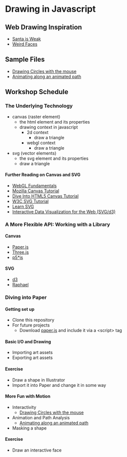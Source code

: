 
Drawing in Javascript
=====================

Web Drawing Inspiration
-----------------------
- [Santa is Weak](http://santa.animade.tv/)
- [Weird Faces](http://www.mokafolio.de/works/Weird-Faces)

Sample Files
------------
- [Drawing Circles with the mouse](circle_looping.html)
- [Animating along an animated path](path_following.html)

Workshop Schedule
-----------------

### The Underlying Technology
- canvas (raster element)
  - the html element and its properties
  - drawing context in javascript
    - 2d context
      - draw a triangle
    - webgl context
      - draw a triangle
- svg (vector elements)
  - the svg element and its properties
  - draw a triangle

#### Further Reading on Canvas and SVG

- [WebGL Fundamentals](http://webglfundamentals.org/)
- [Mozilla Canvas Tutorial](https://developer.mozilla.org/en-US/docs/Web/API/Canvas_API/Tutorial)
- [Dive Into HTML5 Canvas Tutorial](http://diveintohtml5.info/canvas.html)
- [W3C SVG Tutorial](http://www.w3.org/2002/Talks/www2002-svgtut-ih/hwtut.pdf)
- [Learn SVG](http://learnsvg.com/)
- [Interactive Data Visualization for the Web (SVG/d3)](http://chimera.labs.oreilly.com/books/1230000000345/ch03.html#SVG_3)

### A More Flexible API: Working with a Library

#### Canvas
- [Paper.js](http://paperjs.org/)
- [Three.js](http://threejs.org/)
- [p5*js](http://p5js.org/)

#### SVG
- [d3](http://d3js.org/)
- [Raphael](http://raphaeljs.com/)

### Diving into Paper

#### Getting set up
  - Clone this repository
  - For future projects
    - Download [paper.js](http://paperjs.org/download/) and include it via a \<script\> tag

#### Basic I/O and Drawing
  - Importing art assets
  - Exporting art assets

#### Exercise
  - Draw a shape in Illustrator
  - Import it into Paper and change it in some way

#### More Fun with Motion
  - Interactivity
    - [Drawing Circles with the mouse](circle_looping.html)
  - Animation and Path Analysis
    - [Animating along an animated path](path_following.html)
  - Masking a shape

#### Exercise
  - Draw an interactive face
